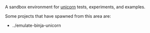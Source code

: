 A sandbox environment for [unicorn](https://pypi.org/project/unicorn/) tests, experiments, and examples.

Some projects that have spawned from this area are:

* ../emulate-binja-unicorn

